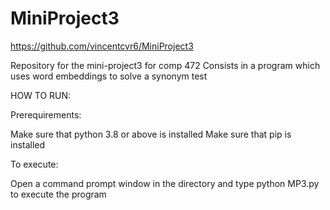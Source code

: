 # MiniProject3

https://github.com/vincentcvr6/MiniProject3

Repository for the mini-project3 for comp 472 Consists in a program which uses word embeddings to solve a synonym test

HOW TO RUN:

Prerequirements:

Make sure that python 3.8 or above is installed Make sure that pip is installed

To execute:

Open a command prompt window in the directory and type python MP3.py to execute the program
